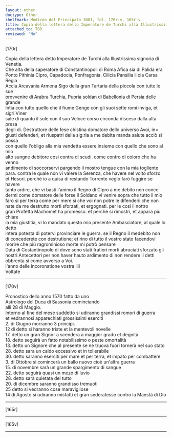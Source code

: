 ```yaml
---
layout: other
doctype: Other
shelfmark: Mediceo del Principato 3081, fol. 170r-v, 165r-v
title: Copia della lettera dello Imperatore de Turchi alla Illustrissima Signoria di Venetia […] Pronostico dello anno 1570 fatto da uno Astrologo del D. di Sassonia comunciando alli 28 di Maggio
attached_to: TBD
reviewed: "No"
---
```


[170r]  
  
  
Copia della lettera detto Imperatore de Turchi alla Illustrissima signoria di Venetia.  
Che alta della saperatore di Constantinopoli di Roma Afica sia di Palida era  
Ponto Pithinia Cipro, Capadocia, Ponfragonia. Cilicia Pansilia li cia Carsa Regia  
Accia Arcavania Armena Sigo della gran Tartaria della piccola con tutte le sue  
provvenire di Arabra Turchia, Pupria soldan di Babellonia di Persia delle grande  
Intia con tutto quello che il fiume Genge con gli suoi sette romi inviga, et sigri Viner  
sale di quanto il sole con il suo Veloce corso circonda disceso dalla alta presa  
degli di. Destruttore delle fese chistina domatore dello universo Avoi, in=  
giusti defenderi, et riuspatri della sig:ria a me debita manda salute acciò si possa  
con quello l'obligo alla mia vendetta essere insieme con quello che sono al mio  
alto sungne debitore cosi contra di scudi. come contro di coloro che ha venno  
andimento di soccorservi pargendo il mostro tengue con la mia togliente  
para. contra le quale non vi valere la Serenza, che havere nel volto sforzo  
et Hesori. perché io a quisa di restando Torrente veglo farò fuggire se havere  
tanto ardire, che vi basti l'animo il Regno di Cipro a me debito non conce  
dermi come domatore delle forse il Soldano vi venire sopra che tutto il mio  
farò si per terra come per mere si che voi non potre le difenderii che non  
nate da me destrutto morti sforzati, et ergognati. per le cosi il nottro  
gran Profetta Machomet ha promesso. et perché si rimostri, et appara più chiare  
la mia giustitia, vi lo mandato questo mio presente Ambasciatore, al quale lo detto  
intera potesta di potervi provinciare le guerra. se il Regno il medebito non  
di concederete con destrutione; et rino di tutto il vostro stato facendovi  
morire che più ragrominioso morte mi potrò pensare  
Data di Costantinopolo di dove sono stati fratieri morti abruciati sforzato gli  
nostri Antecettori per non haver hauto ardimento di non rendere li detti  
obbrenta si come avverso a Voi.  
l'anno delle incoronatione vostra iiii  
Voltate  
  
---  

[170v]  
  
  
Pronostico dello anno 1570 fatto da uno  
Astrologo del Duca di Sassonia cominciando  
alli 28 di Maggio.  
Intorno al fine del mese suddetto si udiranno grandissi romori di guerra  
et vedrannosi apparechiati grossissimi eserciti  
2. di Giugno morranno 3 principi.  
12 di detto si haranno triste et la mentevoli novelle  
17. detto un gran Signor a scendera a maggior grado et degnità  
18. detto seguirà un fatto notabilissimo o peste omortalità  
13. detto un Signore che al presente se ne truova fuori tornerà nel suo stato  
28. detto sara un caldo eccessivo et in tollerabile  
30. detto saranno eserciti per mare et per terra, et impato per combattere  
3. di Ottobre si comincerà un ballo nuovo cioè un'altra guerra  
15. di novembre sarà un grande spargimento di sangue  
22. detto seguirà quasi un mezo di luvio  
28. detto sarà quietata del tutto  
20. di dicembre saranno grandisso tremuoti  
25 detto si vedranno cose maravigliose  
14 di Agosto si udiranno misfatti et gran sederatesse contro la Maestà di Dio  
  
---  

[165r]  
  
  
  
---  

[165v]  
  
  
  
---  

